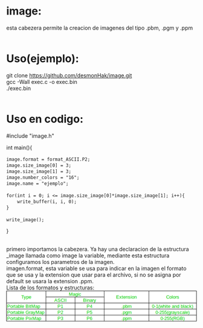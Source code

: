 # image:
esta cabezera permite la creacion de imagenes del tipo .pbm, .pgm y .ppm<br>
<br>
# Uso(ejemplo):<br>
git clone https://github.com/desmonHak/image.git<br>
gcc -Wall exec.c -o exec.bin<br>
./exec.bin<br>
<br>
# Uso en codigo:<br>

#include "image.h"<br>

int main(){<br>

    image.format = format_ASCII.P2;
    image.size_image[0] = 3;
    image.size_image[1] = 3;
    image.number_colors = "16";
    image.name = "ejemplo";
    
    for(int i = 0; i <= image.size_image[0]*image.size_image[1]; i++){
        write_buffer(i, i, 0);
    }

    write_image();

}<br>
<br>

primero importamos la cabezera. Ya hay una declaracion de la estructura _image llamada como image la variable, mediante esta estructura configuramos los parametros de la imagen.<br>
imagen.format, esta variable se usa para indicar en la imagen el formato que se usa y la extension que usar para el archivo, si no se asigna por default se usara la extension .ppm.<br>
Lista de los formatos y estructuras:
 ![Alt text](https://github.com/desmonHak/image/blob/main/68747470733a2f2f6d656469612e6765656b73666f726765656b732e6f72672f77702d636f6e74656e742f75706c6f6164732f6e657470626d2e706e67?raw=true) 
